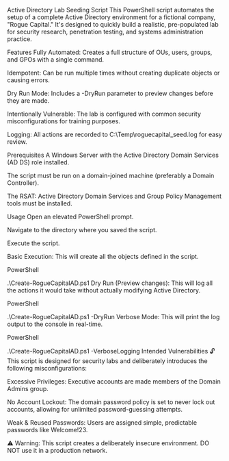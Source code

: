 Active Directory Lab Seeding Script
This PowerShell script automates the setup of a complete Active Directory environment for a fictional company, "Rogue Capital." It's designed to quickly build a realistic, pre-populated lab for security research, penetration testing, and systems administration practice.

Features
Fully Automated: Creates a full structure of OUs, users, groups, and GPOs with a single command.

Idempotent: Can be run multiple times without creating duplicate objects or causing errors.

Dry Run Mode: Includes a -DryRun parameter to preview changes before they are made.

Intentionally Vulnerable: The lab is configured with common security misconfigurations for training purposes.

Logging: All actions are recorded to C:\Temp\roguecapital_seed.log for easy review.

Prerequisites
A Windows Server with the Active Directory Domain Services (AD DS) role installed.

The script must be run on a domain-joined machine (preferably a Domain Controller).

The RSAT: Active Directory Domain Services and Group Policy Management tools must be installed.

Usage
Open an elevated PowerShell prompt.

Navigate to the directory where you saved the script.

Execute the script.

Basic Execution:
This will create all the objects defined in the script.

PowerShell

.\Create-RogueCapitalAD.ps1
Dry Run (Preview changes):
This will log all the actions it would take without actually modifying Active Directory.

PowerShell

.\Create-RogueCapitalAD.ps1 -DryRun
Verbose Mode:
This will print the log output to the console in real-time.

PowerShell

.\Create-RogueCapitalAD.ps1 -VerboseLogging
Intended Vulnerabilities 🔓
This script is designed for security labs and deliberately introduces the following misconfigurations:

Excessive Privileges: Executive accounts are made members of the Domain Admins group.

No Account Lockout: The domain password policy is set to never lock out accounts, allowing for unlimited password-guessing attempts.

Weak & Reused Passwords: Users are assigned simple, predictable passwords like Welcome!23.

⚠️ Warning: This script creates a deliberately insecure environment. DO NOT use it in a production network.
